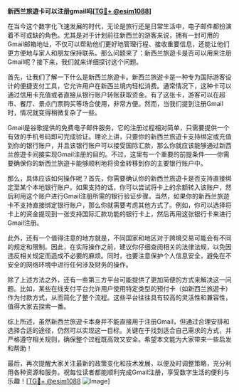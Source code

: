 **新西兰旅遊卡可以注册gmail吗[[TG💪+ @esim1088](https://t.me/s/esim1088)]**

在当今这个数字化飞速发展的时代，无论是旅行还是日常生活中，电子邮件都扮演着不可或缺的角色。尤其是对于计划前往新西兰的游客来说，拥有一封可用的Gmail邮箱地址，不仅可以帮助他们更好地管理行程、接收重要信息，还能让他们更方便地与家人和朋友保持联系。那么问题来了：新西兰旅遊卡是否可以用来注册Gmail呢？接下来，我们就来详细探讨这个问题。

首先，让我们了解一下什么是新西兰旅遊卡。新西兰旅遊卡是一种专为国际游客设计的便捷支付工具，它允许用户在新西兰境内轻松消费。通常情况下，这种卡可以通过信用卡充值或者直接从银行账户转账获取资金。有了这张卡，游客可以在超市、餐厅、景点门票购买等场合使用，非常方便。然而，当我们提到注册Gmail时，情况就变得稍微复杂了一些。

Gmail是谷歌提供的免费电子邮件服务，它的注册过程相对简单，只需要提供一个有效的手机号码即可完成验证。理论上讲，只要你的新西兰旅遊卡支持绑定或充值到你的银行账户，并且该银行账户可以接受国际汇款，那么你就应该能够通过新西兰旅遊卡间接实现Gmail注册的目的。不过，这里有一个重要的前提条件——你需要确保你的新西兰旅遊卡能够顺利地将资金转移到你的主要银行账户中。

那么，具体应该如何操作呢？首先，你需要确认你的新西兰旅遊卡是否支持直接绑定至某个本地银行账户。如果支持的话，你可以尝试将卡上的余额转入该账户，然后利用这个账户进行Gmail注册所需的银行验证步骤。当然，如果你的新西兰旅遊卡不支持直接绑定银行账户，那么你就需要考虑其他方式了。例如，你可以选择将卡上的资金提现到一张支持国际汇款功能的银行卡上，然后再用这张银行卡来进行Gmail注册。

此外，还有一个值得注意的地方就是，不同国家和地区对于跨境交易可能会有不同的规定和限制。因此，在实际操作之前，建议你仔细查阅相关的法律法规，以免因违反相关规定而造成不必要的麻烦。同时，也要注意保护个人信息安全，避免在不安全的网络环境中进行任何涉及财务的操作。

除了上述方法之外，还有一些第三方平台可能提供了更加简便的方式来解决这一问题。比如，某些在线支付平台允许用户使用特定类型的预付卡（如新西兰旅遊卡）作为付款方式，从而简化了整个流程。这些平台往往具有较高的灵活性和兼容性，值得大家去探索一番。

综上所述，虽然新西兰旅遊卡本身并不能直接用于注册Gmail，但通过合理安排和选择合适的途径，仍然可以实现这一目标。关键在于找到适合自己需求的方式，并严格遵守相关规则，确保整个过程既高效又安全。希望本文能为大家带来一些启发和帮助！

最后，再次提醒大家关注最新的政策变化和技术发展，以便及时调整策略，充分利用各种资源和服务。祝每位读者都能顺利完成Gmail注册，享受数字生活的便利与乐趣！[[TG💪+ @esim1088](https://t.me/s/esim1088) ![Image](https://i.postimg.cc/4NQfJmqS/Snipaste-2025-05-13-00-14-12.png)]